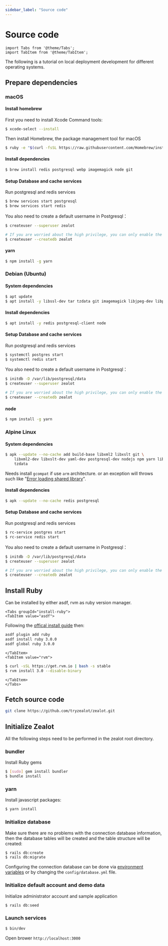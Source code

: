 ```yaml
---
sidebar_label: "Source code"
---
```


# Source code

```mdx-code-block
import Tabs from '@theme/Tabs';
import TabItem from '@theme/TabItem';
```

The following is a tutorial on local deployment development for different operating systems.

## Prepare dependencies

### macOS

#### Install homebrew

First you need to install Xcode Command tools:

```bash
$ xcode-select --install
```

Then install Homebrew, the package management tool for macOS

```bash
$ ruby -e "$(curl -fsSL https://raw.githubusercontent.com/Homebrew/install/master/install)"
```

#### Install dependencies

```bash
$ brew install redis postgresql webp imagemagick node git
```

#### Setup Database and cache services

Run postgresql and redis services

```bash
$ brew services start postgresql
$ brew services start redis
```

You also need to create a default username in Postgresql：

```bash
$ createuser --superuser zealot

# If you are worried about the high privilege, you can only enable the create database privilege
$ createuser --createdb zealot
```

#### yarn

```bash
$ npm install -g yarn
```


### Debian (Ubuntu)

#### System dependencies

```bash
$ apt update
$ apt install -y libssl-dev tar tzdata git imagemagick libjpeg-dev libpng-dev libtiff-dev libwebp-dev
```

#### Install dependencies

```bash
$ apt install -y redis postgresql-client node
```

#### Setup Database and cache services

Run postgresql and redis services

```bash
$ systemctl postgres start
$ systemctl redis start
```

You also need to create a default username in Postgresql：

```bash
$ initdb -D /var/lib/postgresql/data
$ createuser --superuser zealot

# If you are worried about the high privilege, you can only enable the create database privilege
$ createuser --createdb zealot
```

#### node

```bash
$ npm install -g yarn
```

### Alpine Linux

#### System dependencies

```bash
$ apk --update --no-cache add build-base libxml2 libxslt git \
    libxml2-dev libxslt-dev yaml-dev postgresql-dev nodejs npm yarn libwebp-dev libpng-dev tiff-dev \
    tzdata
```

Needs install `gcompat` if use `arm` architecture. or an exception will throws such like "[Error loading shared library](https://nokogiri.org/tutorials/installing_nokogiri.html#linux-musl-error-loading-shared-library)".

#### Install dependencies

```bash
$ apk --update --no-cache redis postgresql
```

#### Setup Database and cache services

Run postgresql and redis services

```bash
$ rc-service postgres start
$ rc-service redis start
```

You also need to create a default username in Postgresql：

```bash
$ initdb -D /var/lib/postgresql/data
$ createuser --superuser zealot

# If you are worried about the high privilege, you can only enable the create database privilege
$ createuser --createdb zealot
```

## Install Ruby

Can be installed by either asdf, rvm as ruby version manager.

```mdx-code-block
<Tabs groupId="install-ruby">
<TabItem value="asdf">
```

Following the [offical install guide](http://asdf-vm.com/guide/getting-started.html) then:

```bash
asdf plugin add ruby
asdf install ruby 3.0.0
asdf global ruby 3.0.0
```

```mdx-code-block
</TabItem>
<TabItem value="rvm">
```

```bash
$ curl -sSL https://get.rvm.io | bash -s stable
$ rvm install 3.0 --disable-binary
```

```mdx-code-block
</TabItem>
</Tabs>
```

## Fetch source code

```bash
git clone https://github.com/tryzealot/zealot.git
```

## Initialize Zealot

All the following steps need to be performed in the zealot root directory.

### bundler

Install Ruby gems

```bash
$ [sudo] gem install bundler
$ bundle install
```

### yarn

Install javascript packages:

```bash
$ yarn install
```

### Initialize database

Make sure there are no problems with the connection database information, then the database tables will be created and the table structure will be created:

```bash
$ rails db:create
$ rails db:migrate
```

Configuring the connection database can be done via [environment variables](/docs/self-hosted/configuration/environment-variables) or by changing the `config/database.yml` file.

### Initialize default account and demo data

Initialize administrator account and sample application

```bash
$ rails db:seed
```

### Launch services

```bash
$ bin/dev
```

Open brower `http://localhost:3000`
